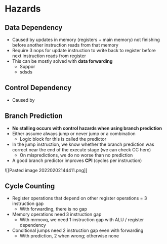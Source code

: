 # Hazards
## Data Dependency
- Caused by updates in memory (registers + main memory) not finishing before another instruction reads from that memory
- Require 3 nops for update instruction to write back to register before next instruction reads from register
- This can be mostly solved with **data forwarding**
	- Suppor
	- sdsds

## Control Dependency
- Caused by 

## Branch Prediction
- **No stalling occurs with control hazards when using branch prediction**
- Either assume always jump or never jump or a combination
	- Logic block for this is called the predictor
- In the jump instruction, we know whether the branch prediction was correct near the end of the execute stage (we can check CC here)
	- On mispredictions, we do no worse than no prediction
- A good branch predictor improves **CPI** (cycles per instruction)

![[Pasted image 20220202144411.png]]

## Cycle Counting
- Register operations that depend on other register operations = 3 instruction gap
	- With forwarding, there is no gap
- Memory operations need 3 instruction gap
	- With mrmovq, we need 1 instruction gap with ALU / register dependency
- Conditional jumps need 2 instruction gap even with forwarding
	- With prediction, 2 when wrong; otherwise none 
